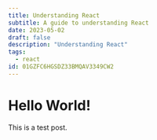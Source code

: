 ```yaml
---
title: Understanding React
subtitle: A guide to understanding React
date: 2023-05-02
draft: false
description: "Understanding React"
tags:
  - react
id: 01GZFC6HGSDZ33BMQAV3349CW2
---
```


# Hello World!

This is a test post.